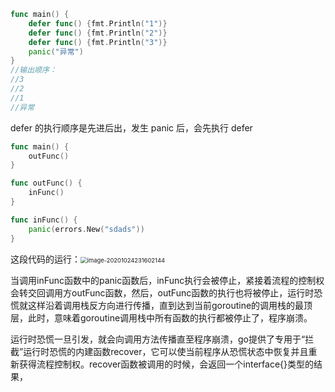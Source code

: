 ```go
func main() {
    defer func() {fmt.Println("1")}
    defer func() {fmt.Println("2")}
    defer func() {fmt.Println("3")}
    panic("异常")
}
//输出顺序：
//3
//2
//1
//异常
```

defer 的执行顺序是先进后出，发生 panic 后，会先执行 defer



```go
func main() {
    outFunc()
}

func outFunc() {
    inFunc()
}

func inFunc() {
    panic(errors.New("sdads"))
}

```

这段代码的运行：<img src="http://akatsuke.com/image-20201024231602144.png" alt="image-20201024231602144" style="zoom: 67%;" />

当调用inFunc函数中的panic函数后，inFunc执行会被停止，紧接着流程的控制权会转交回调用方outFunc函数，然后，outFunc函数的执行也将被停止，运行时恐慌就这样沿着调用栈反方向进行传播，直到达到当前goroutine的调用栈的最顶层，此时，意味着goroutine调用栈中所有函数的执行都被停止了，程序崩溃。

运行时恐慌一旦引发，就会向调用方法传播直至程序崩溃，go提供了专用于“拦截”运行时恐慌的内建函数recover，它可以使当前程序从恐慌状态中恢复并且重新获得流程控制权。recover函数被调用的时候，会返回一个interface{}类型的结果，